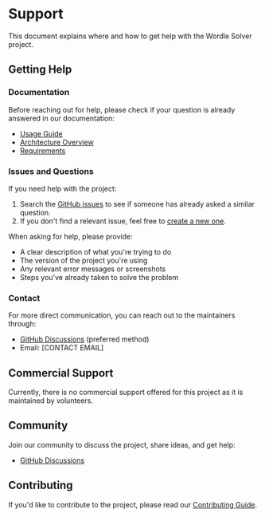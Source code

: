 # Support

This document explains where and how to get help with the Wordle Solver project.

## Getting Help

### Documentation

Before reaching out for help, please check if your question is already answered in our documentation:

- [Usage Guide](docs/Usage.md)
- [Architecture Overview](docs/ARCHITECTURE.md)
- [Requirements](docs/Requirements.md)

### Issues and Questions

If you need help with the project:

1. Search the [GitHub issues](https://github.com/raeq/wordle_solver2/issues) to see if someone has already asked a similar question.
2. If you don't find a relevant issue, feel free to [create a new one](https://github.com/raeq/wordle_solver2/issues/new/choose).

When asking for help, please provide:
- A clear description of what you're trying to do
- The version of the project you're using
- Any relevant error messages or screenshots
- Steps you've already taken to solve the problem

### Contact

For more direct communication, you can reach out to the maintainers through:

- [GitHub Discussions](https://github.com/raeq/wordle_solver2/discussions) (preferred method)
- Email: [CONTACT EMAIL]

## Commercial Support

Currently, there is no commercial support offered for this project as it is maintained by volunteers.

## Community

Join our community to discuss the project, share ideas, and get help:

- [GitHub Discussions](https://github.com/raeq/wordle_solver2/discussions)

## Contributing

If you'd like to contribute to the project, please read our [Contributing Guide](CONTRIBUTING.md).
